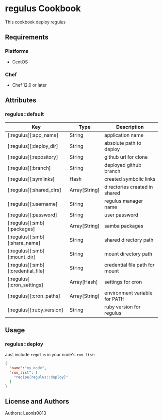 # regulus Cookbook

This cookbook deploy regulus

## Requirements

### Platforms

- CentOS

### Chef

- Chef 12.0 or later

## Attributes

### regulus::default

|Key                               |Type         |Description                   |
|----------------------------------|-------------|------------------------------|
|[:regulus][:app_name]             |String       |application name              |
|[:regulus][:deploy_dir]           |String       |absolute path to deploy       |
|[:regulus][:repository]           |String       |github url for clone          |
|[:regulus][:branch]               |String       |deployed github branch        |
|[:regulus][:symlinks]             |Hash         |created symbolic links        |
|[:regulus][:shared_dirs]          |Array[String]|directories created in shared |
|[:regulus][:username]             |String       |regulus manager name          |
|[:regulus][:password]             |String       |user password                 |
|[:regulus][:smb][:packages]       |Array[String]|samba packages                |
|[:regulus][:smb][:share_name]     |String       |shared directory path         |
|[:regulus][:smb][:mount_dir]      |String       |mount directory path          |
|[:regulus][:smb][:credential_file]|String       |credential file path for mount|
|[:regulus][:cron_settings]        |Array[Hash]  |settings for cron             |
|[:regulus][:cron_paths]           |Array[String]|environment variable for PATH |
|[:regulus][:ruby_version]         |String       |ruby version for regulus      |

## Usage

### regulus::deploy

Just include `regulus` in your node's `run_list`:

```json
{
  "name":"my_node",
  "run_list": [
    "recipe[regulus::deploy]"
  ]
}
```

## License and Authors

Authors: Leonis0813
